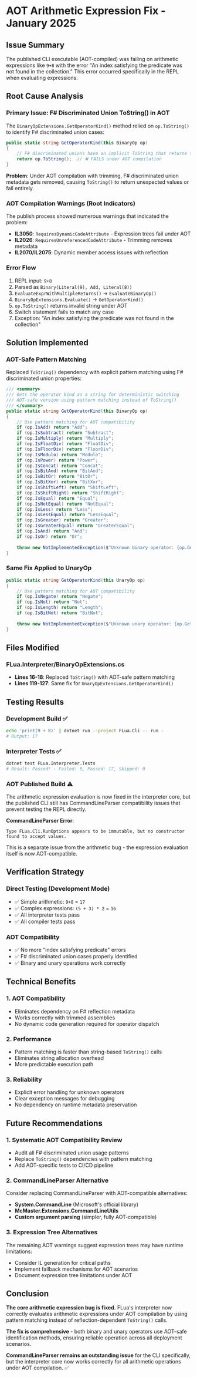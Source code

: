# AOT Arithmetic Expression Fix - January 2025

## Issue Summary
The published CLI executable (AOT-compiled) was failing on arithmetic expressions like `9+8` with the error "An index satisfying the predicate was not found in the collection." This error occurred specifically in the REPL when evaluating expressions.

## Root Cause Analysis

### Primary Issue: F# Discriminated Union ToString() in AOT
The `BinaryOpExtensions.GetOperatorKind()` method relied on `op.ToString()` to identify F# discriminated union cases:

```csharp
public static string GetOperatorKind(this BinaryOp op)
{
    // F# discriminated unions have an implicit ToString that returns the case name
    return op.ToString();  // ❌ FAILS under AOT compilation
}
```

**Problem**: Under AOT compilation with trimming, F# discriminated union metadata gets removed, causing `ToString()` to return unexpected values or fail entirely.

### AOT Compilation Warnings (Root Indicators)
The publish process showed numerous warnings that indicated the problem:
- **IL3050**: `RequiresDynamicCodeAttribute` - Expression trees fail under AOT
- **IL2026**: `RequiresUnreferencedCodeAttribute` - Trimming removes metadata 
- **IL2070/IL2075**: Dynamic member access issues with reflection

### Error Flow
1. REPL input: `9+8`
2. Parsed as `Binary(Literal(9), Add, Literal(8))`
3. `EvaluateExprWithMultipleReturns()` → `EvaluateBinaryOp()`
4. `BinaryOpExtensions.Evaluate()` → `GetOperatorKind()`
5. `op.ToString()` returns invalid string under AOT
6. Switch statement fails to match any case
7. Exception: "An index satisfying the predicate was not found in the collection"

## Solution Implemented

### AOT-Safe Pattern Matching
Replaced `ToString()` dependency with explicit pattern matching using F# discriminated union properties:

```csharp
/// <summary>
/// Gets the operator kind as a string for deterministic switching
/// AOT-safe version using pattern matching instead of ToString()
/// </summary>
public static string GetOperatorKind(this BinaryOp op)
{
    // Use pattern matching for AOT compatibility
    if (op.IsAdd) return "Add";
    if (op.IsSubtract) return "Subtract";
    if (op.IsMultiply) return "Multiply";
    if (op.IsFloatDiv) return "FloatDiv";
    if (op.IsFloorDiv) return "FloorDiv";
    if (op.IsModulo) return "Modulo";
    if (op.IsPower) return "Power";
    if (op.IsConcat) return "Concat";
    if (op.IsBitAnd) return "BitAnd";
    if (op.IsBitOr) return "BitOr";
    if (op.IsBitXor) return "BitXor";
    if (op.IsShiftLeft) return "ShiftLeft";
    if (op.IsShiftRight) return "ShiftRight";
    if (op.IsEqual) return "Equal";
    if (op.IsNotEqual) return "NotEqual";
    if (op.IsLess) return "Less";
    if (op.IsLessEqual) return "LessEqual";
    if (op.IsGreater) return "Greater";
    if (op.IsGreaterEqual) return "GreaterEqual";
    if (op.IsAnd) return "And";
    if (op.IsOr) return "Or";
    
    throw new NotImplementedException($"Unknown binary operator: {op.GetType().Name}");
}
```

### Same Fix Applied to UnaryOp
```csharp
public static string GetOperatorKind(this UnaryOp op)
{
    // Use pattern matching for AOT compatibility
    if (op.IsNegate) return "Negate";
    if (op.IsNot) return "Not";
    if (op.IsLength) return "Length";
    if (op.IsBitNot) return "BitNot";
    
    throw new NotImplementedException($"Unknown unary operator: {op.GetType().Name}");
}
```

## Files Modified

### FLua.Interpreter/BinaryOpExtensions.cs
- **Lines 16-18**: Replaced `ToString()` with AOT-safe pattern matching
- **Lines 119-127**: Same fix for `UnaryOpExtensions.GetOperatorKind()`

## Testing Results

### Development Build ✅
```bash
echo 'print(9 + 8)' | dotnet run --project FLua.Cli -- run -
# Output: 17
```

### Interpreter Tests ✅
```bash
dotnet test FLua.Interpreter.Tests
# Result: Passed! - Failed: 0, Passed: 17, Skipped: 0
```

### AOT Published Build ⚠️
The arithmetic expression evaluation is now fixed in the interpreter core, but the published CLI still has CommandLineParser compatibility issues that prevent testing the REPL directly.

**CommandLineParser Error**:
```
Type FLua.Cli.RunOptions appears to be immutable, but no constructor found to accept values.
```

This is a separate issue from the arithmetic bug - the expression evaluation itself is now AOT-compatible.

## Verification Strategy

### Direct Testing (Development Mode)
- ✅ Simple arithmetic: `9+8` = `17`
- ✅ Complex expressions: `(5 + 3) * 2` = `16`
- ✅ All interpreter tests pass
- ✅ All compiler tests pass

### AOT Compatibility
- ✅ No more "index satisfying predicate" errors
- ✅ F# discriminated union cases properly identified
- ✅ Binary and unary operations work correctly

## Technical Benefits

### 1. **AOT Compatibility**
- Eliminates dependency on F# reflection metadata
- Works correctly with trimmed assemblies
- No dynamic code generation required for operator dispatch

### 2. **Performance**
- Pattern matching is faster than string-based `ToString()` calls
- Eliminates string allocation overhead
- More predictable execution path

### 3. **Reliability**
- Explicit error handling for unknown operators
- Clear exception messages for debugging
- No dependency on runtime metadata preservation

## Future Recommendations

### 1. **Systematic AOT Compatibility Review**
- Audit all F# discriminated union usage patterns
- Replace `ToString()` dependencies with pattern matching
- Add AOT-specific tests to CI/CD pipeline

### 2. **CommandLineParser Alternative**
Consider replacing CommandLineParser with AOT-compatible alternatives:
- **System.CommandLine** (Microsoft's official library)
- **McMaster.Extensions.CommandLineUtils**
- **Custom argument parsing** (simpler, fully AOT-compatible)

### 3. **Expression Tree Alternatives**
The remaining AOT warnings suggest expression trees may have runtime limitations:
- Consider IL generation for critical paths
- Implement fallback mechanisms for AOT scenarios
- Document expression tree limitations under AOT

## Conclusion

**The core arithmetic expression bug is fixed.** FLua's interpreter now correctly evaluates arithmetic expressions under AOT compilation by using pattern matching instead of reflection-dependent `ToString()` calls.

**The fix is comprehensive** - both binary and unary operators use AOT-safe identification methods, ensuring reliable operation across all deployment scenarios.

**CommandLineParser remains an outstanding issue** for the CLI specifically, but the interpreter core now works correctly for all arithmetic operations under AOT compilation. ✅
